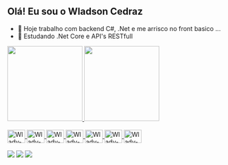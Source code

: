 ## Olá! Eu sou o Wladson Cedraz

- 🔭 Hoje trabalho com backend C#, .Net e me arrisco no front basico ...
- 🌱 Estudando .Net Core e API's RESTfull

<div class="info-principal">
  <a href="https://github.com/wladsoncedraz" target="_blank">
  <img height="170em" src="https://github-readme-stats.vercel.app/api?username=wladsoncedraz&show_icons=true&theme=tokyonight&include_all_commits=true&count_private=true"/>
  <img height="170em" src="https://github-readme-stats.vercel.app/api/top-langs/?username=wladsoncedraz&layout=compact&langs_count=7&theme=tokyonight"/>
</div>

<div class="tecnologias" style="display: inline_block;"><br>
  <img align="center" alt="Wlady-Csharp" height="30" width="40" src="https://cdn.jsdelivr.net/gh/devicons/devicon/icons/csharp/csharp-original.svg">
  <img align="center" alt="Wlady-Dotnet" height="30" width="40" src="https://cdn.jsdelivr.net/gh/devicons/devicon/icons/dotnetcore/dotnetcore-original.svg">
  <img align="center" alt="Wlady-Sqlserver" height="30" width="40" src="https://cdn.jsdelivr.net/gh/devicons/devicon/icons/microsoftsqlserver/microsoftsqlserver-plain-wordmark.svg">
  
  <img align="center" alt="Wlady-HTML" height="30" width="40" src="https://cdn.jsdelivr.net/gh/devicons/devicon/icons/html5/html5-original.svg">
  <img align="center" alt="Wlady-CSS" height="30" width="40" src="https://cdn.jsdelivr.net/gh/devicons/devicon/icons/css3/css3-original.svg">
  <img align="center" alt="Wlady-Javascript" height="30" width="40" src="https://cdn.jsdelivr.net/gh/devicons/devicon/icons/javascript/javascript-original.svg">
  <img align="center" alt="Wlady-Bootstrap" height="30" width="40" src="https://cdn.jsdelivr.net/gh/devicons/devicon/icons/bootstrap/bootstrap-plain.svg">
</div>
  
<br />
  
<div class="redes-sociais"> 
  <a href="https://www.instagram.com/wladsoncedraz/" target="_blank"><img src="https://img.shields.io/badge/-Instagram-%23E4405F?style=for-the-badge&logo=instagram&logoColor=white" target="_blank"></a>
  <a href="https://www.linkedin.com/in/wladsoncedraz/" target="_blank"><img src="https://img.shields.io/badge/LinkedIn-0077B5?style=for-the-badge&logo=linkedin&logoColor=white" target="_blank"></a>
  <a href = "mailto:wladylinux@gmail.com"><img src="https://img.shields.io/badge/-Gmail-%23333?style=for-the-badge&logo=gmail&logoColor=white" target="_blank"></a>
</div>
